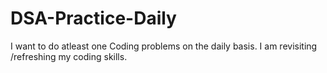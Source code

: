 # DSA-Practice-Daily
I want to do atleast one Coding problems on the daily basis. I am revisiting /refreshing my coding skills.
